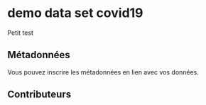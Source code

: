 # demo data set covid19

Petit test 

## Métadonnées

Vous pouvez inscrire les métadonnées en lien avec vos données.

## Contributeurs